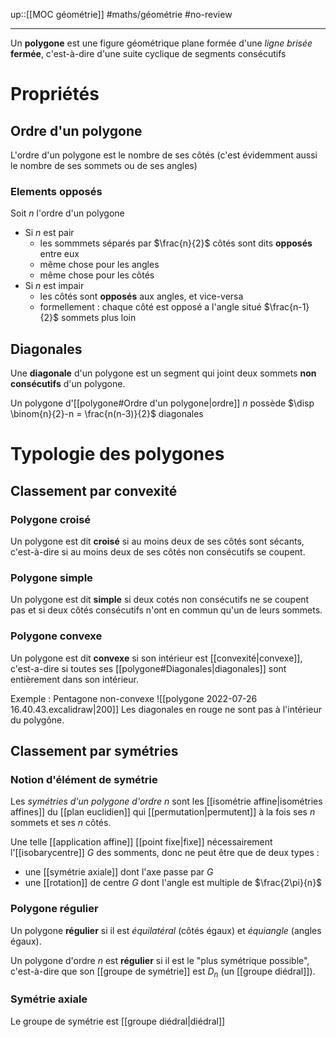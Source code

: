 up::[[MOC géométrie]]
#maths/géométrie #no-review 

----
Un **polygone** est une figure géométrique plane formée d'une _ligne brisée_ **fermée**, c'est-à-dire d'une suite cyclique de segments consécutifs


# Propriétés

## Ordre d'un polygone
L'ordre d'un polygone est le nombre de ses côtés (c'est évidemment aussi le nombre de ses sommets ou de ses angles)

### Elements opposés
Soit $n$ l'ordre d'un polygone
 - Si $n$ est pair
     - les sommmets séparés par $\frac{n}{2}$ côtés sont dits **opposés** entre eux
     - même chose pour les angles
     - même chose pour les côtés
 - Si $n$ est impair
     - les côtés sont **opposés** aux angles, et vice-versa
     - formellement : chaque côté est opposé a l'angle situé $\frac{n-1}{2}$ sommets plus loin

## Diagonales
Une **diagonale** d'un polygone est un segment qui joint deux sommets **non consécutifs** d'un polygone.

Un polygone d'[[polygone#Ordre d'un polygone|ordre]] $n$ possède $\disp \binom{n}{2}-n = \frac{n(n-3)}{2}$ diagonales


# Typologie des polygones

## Classement par convexité

### Polygone croisé
Un polygone est dit **croisé** si au moins deux de ses côtés sont sécants, c'est-à-dire si au moins deux de ses côtés non consécutifs se coupent.

### Polygone simple
Un polygone est dit **simple** si deux cotés non consécutifs ne se coupent pas et si deux côtés consécutifs n'ont en commun qu'un de leurs sommets.

### Polygone convexe
Un polygone est dit **convexe** si son intérieur est [[convexité|convexe]], c'est-a-dire si toutes ses [[polygone#Diagonales|diagonales]] sont entièrement dans son intérieur.

Exemple : Pentagone non-convexe
![[polygone 2022-07-26 16.40.43.excalidraw|200]]
Les diagonales en rouge ne sont pas à l'intérieur du polygône.

## Classement par symétries

### Notion d'élément de symétrie
Les _symétries d'un polygone d'ordre $n$_ sont les [[isométrie affine|isométries affines]] du [[plan euclidien]] qui [[permutation|permutent]] à la fois ses $n$ sommets et ses $n$ côtés.

Une telle [[application affine]] [[point fixe|fixe]] nécessairement l'[[isobarycentre]] $G$ des somments, donc ne peut être que de deux types :
 - une [[symétrie axiale]] dont l'axe passe par $G$
 - une [[rotation]] de centre $G$ dont l'angle est multiple de $\frac{2\pi}{n}$

### Polygone régulier
Un polygone **régulier** si il est _équilatéral_ (côtés égaux) et _équiangle_ (angles égaux).

Un polygone d'ordre $n$ est **régulier** si il est le "plus symétrique possible", c'est-à-dire que son [[groupe de symétrie]] est $D_n$ (un [[groupe diédral]]).


### Symétrie axiale
Le groupe de symétrie est [[groupe diédral|diédral]]
